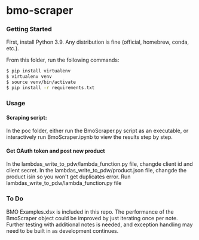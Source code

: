 # bmo-scraper
### Getting Started
First, install Python 3.9.  Any distribution is fine (official, homebrew, conda, etc.).

From this folder, run the following commands:
```sh
$ pip install virtualenv
$ virtualenv venv
$ source venv/bin/activate
$ pip install -r requirements.txt
```

### Usage
#### Scraping script:
In the poc folder, either run the BmoScraper.py script as an executable, or interactively run BmoScraper.ipynb to view the results step by step.

#### Get OAuth token and post new product
In the lambdas_write_to_pdw/lambda_function.py file, changde client id and client secret. 
In the lambdas_write_to_pdw/product.json file, changde the product isin so you won't get duplicates error. 
Run lambdas_write_to_pdw/lambda_function.py file


### To Do
BMO Examples.xlsx is included in this repo.  The performance of the BmoScraper object could be improved by just iterating once per note.  Further testing with additional notes is needed, and exception handling may need to be built in as development continues.
